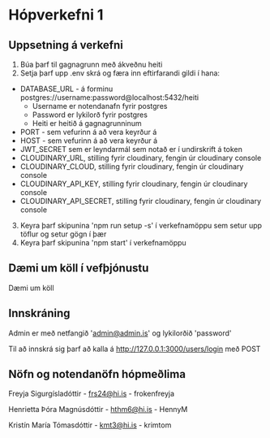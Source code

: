# Hópverkefni 1

## Uppsetning á verkefni

1. Búa þarf til gagnagrunn með ákveðnu heiti
2. Setja þarf upp .env skrá og færa inn eftirfarandi gildi í hana:
  * DATABASE_URL - á forminu postgres://username:password@localhost:5432/heiti
    * Username er notendanafn fyrir postgres
    * Password er lykilorð fyrir postgres
    * Heiti er heitið á gagnagrunninum
  * PORT - sem vefurinn á að vera keyrður á
  * HOST - sem vefurinn á að vera keyrður á
  * JWT_SECRET sem er leyndarmál sem notað er í undirskrift á token
  * CLOUDINARY_URL, stilling fyrir cloudinary, fengin úr cloudinary console
  * CLOUDINARY_CLOUD, stilling fyrir cloudinary, fengin úr cloudinary console
  * CLOUDINARY_API_KEY, stilling fyrir cloudinary, fengin úr cloudinary console
  * CLOUDINARY_API_SECRET, stilling fyrir cloudinary, fengin úr cloudinary console
3. Keyra þarf skipunina 'npm run setup -s' í verkefnamöppu sem setur upp töflur og setur gögn í þær
4. Keyra þarf skipunina 'npm start' í verkefnamöppu 

## Dæmi um köll í vefþjónustu

Dæmi um köll

## Innskráning

Admin er með netfangið 'admin@admin.is' og lykilorðið 'password'

Til að innskrá sig þarf að kalla á http://127.0.0.1:3000/users/login með POST

## Nöfn og notendanöfn hópmeðlima

Freyja Sigurgísladóttir - frs24@hi.is - frokenfreyja

Henrietta Þóra Magnúsdóttir - hthm6@hi.is - HennyM

Kristín María Tómasdóttir - kmt3@hi.is - krimtom
